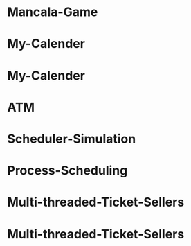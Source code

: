 # Mancala-Game
# My-Calender
# My-Calender
# ATM
# Scheduler-Simulation
# Process-Scheduling
# Multi-threaded-Ticket-Sellers
# Multi-threaded-Ticket-Sellers
